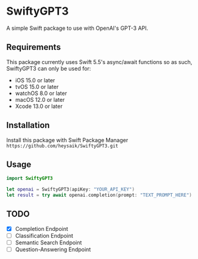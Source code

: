 # SwiftyGPT3

A simple Swift package to use with OpenAI's GPT-3 API.

## Requirements
This package currently uses Swift 5.5's async/await functions so as such, SwiftyGPT3 can only be used for:
- iOS 15.0 or later
- tvOS 15.0 or later
- watchOS 8.0 or later
- macOS 12.0 or later
- Xcode 13.0 or later

## Installation
Install this package with Swift Package Manager
`https://github.com/heysaik/SwiftyGPT3.git`
  
## Usage
```swift
import SwiftyGPT3

let openai = SwiftyGPT3(apiKey: "YOUR_API_KEY")
let result = try await openai.completion(prompt: "TEXT_PROMPT_HERE")
```

## TODO
- [x] Completion Endpoint
- [ ] Classification Endpoint
- [ ] Semantic Search Endpoint
- [ ] Question-Answering Endpoint
